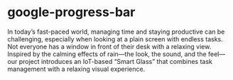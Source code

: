# google-progress-bar
In today’s fast-paced world, managing time and staying productive can be challenging, especially when looking at a plain screen with endless tasks. Not everyone has a window in front of their desk with a relaxing view.  Inspired by the calming effects of rain—the look, the sound, and the feel—our project introduces an IoT-based “Smart Glass” that combines task management with a relaxing visual experience.
